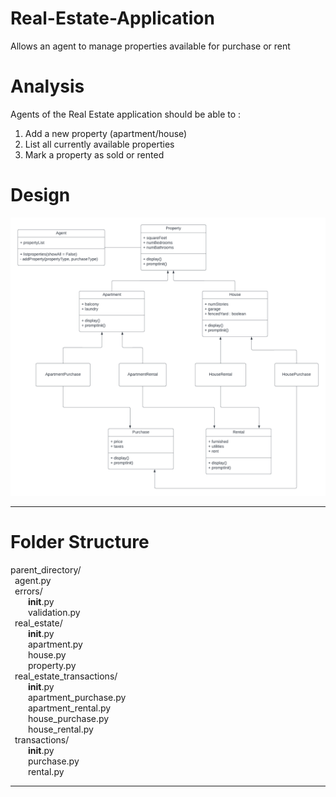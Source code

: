 # Real-Estate-Application
Allows an agent to manage properties available for purchase or rent

# Analysis
Agents of the Real Estate application should be able to :
1. Add a new property (apartment/house)
2. List all currently available properties
3. Mark a property as sold or rented

# Design
![](https://github.com/noor188/Real-Estate-Application/blob/main/img/OOD.png)

--------------------------------------------------------------------------------------------

# Folder Structure

parent_directory/ <br /> 
&ensp;agent.py  <br />
&ensp;errors/  <br />
&ensp;&ensp;&ensp;&ensp;__init__.py <br/>
&ensp;&ensp;&ensp;&ensp;validation.py <br/>
&ensp;real_estate/  <br />
&ensp;&ensp;&ensp;&ensp;__init__.py <br/>
&ensp;&ensp;&ensp;&ensp;apartment.py <br/>
&ensp;&ensp;&ensp;&ensp;house.py <br />
&ensp;&ensp;&ensp;&ensp;property.py <br/>
&ensp;real_estate_transactions/  <br />
&ensp;&ensp;&ensp;&ensp;__init__.py <br />
&ensp;&ensp;&ensp;&ensp;apartment_purchase.py <br />
&ensp;&ensp;&ensp;&ensp;apartment_rental.py <br />
&ensp;&ensp;&ensp;&ensp;house_purchase.py <br />
&ensp;&ensp;&ensp;&ensp;house_rental.py <br/>
&ensp;transactions/  <br />
&ensp;&ensp;&ensp;&ensp;__init__.py <br/>
&ensp;&ensp;&ensp;&ensp;purchase.py <br/>
&ensp;&ensp;&ensp;&ensp;rental.py <br />


--------------------------------------------------------------------------------------------



